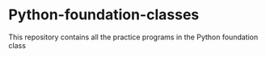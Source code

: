 # Python-foundation-classes
This repository contains all the practice programs in the Python foundation class
